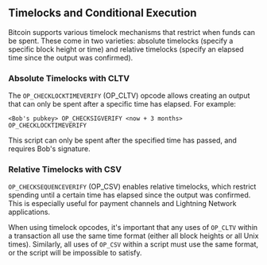## Timelocks and Conditional Execution

Bitcoin supports various timelock mechanisms that restrict when funds can be spent. These come in two varieties: absolute timelocks (specify a specific block height or time) and relative timelocks (specify an elapsed time since the output was confirmed).

### Absolute Timelocks with CLTV

The `OP_CHECKLOCKTIMEVERIFY` (OP_CLTV) opcode allows creating an output that can only be spent after a specific time has elapsed. For example:

```
<Bob's pubkey> OP_CHECKSIGVERIFY <now + 3 months> OP_CHECKLOCKTIMEVERIFY
```

This script can only be spent after the specified time has passed, and requires Bob's signature.

### Relative Timelocks with CSV

`OP_CHECKSEQUENCEVERIFY` (OP_CSV) enables relative timelocks, which restrict spending until a certain time has elapsed since the output was confirmed. This is especially useful for payment channels and Lightning Network applications.

When using timelock opcodes, it's important that any uses of `OP_CLTV` within a transaction all use the same time format (either all block heights or all Unix times). Similarly, all uses of `OP_CSV` within a script must use the same format, or the script will be impossible to satisfy.